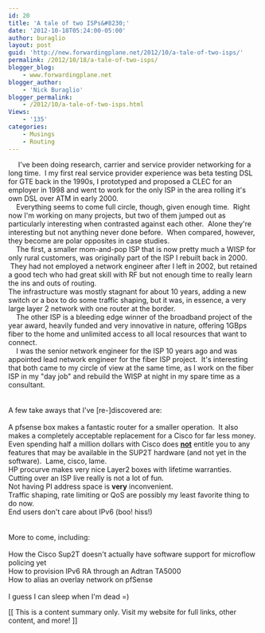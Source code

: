```yaml
---
id: 20
title: 'A tale of two ISPs&#8230;'
date: '2012-10-18T05:24:00-05:00'
author: buraglio
layout: post
guid: 'http://new.forwardingplane.net/2012/10/a-tale-of-two-isps/'
permalink: /2012/10/18/a-tale-of-two-isps/
blogger_blog:
    - www.forwardingplane.net
blogger_author:
    - 'Nick Buraglio'
blogger_permalink:
    - /2012/10/a-tale-of-two-isps.html
Views:
    - '135'
categories:
    - Musings
    - Routing
---
```


     I've been doing research, carrier and service provider networking for a long time.  I my first real service provider experience was beta testing DSL for GTE back in the 1990s, I prototyped and proposed a CLEC for an employer in 1998 and went to work for the only ISP in the area rolling it's own DSL over ATM in early 2000. <br />    Everything seems to come full circle, though, given enough time.  Right now I'm working on many projects, but two of them jumped out as particularly interesting when contrasted against each other.  Alone they're interesting but not anything never done before.  When compared, however, they become are polar opposites in case studies. <br />    The first, a smaller mom-and-pop ISP that is now pretty much a WISP for only rural customers, was originally part of the ISP I rebuilt back in 2000.  They had not employed a network engineer after I left in 2002, but retained a good tech who had great skill with RF but not enough time to really learn the ins and outs of routing.<br />The infrastructure was mostly stagnant for about 10 years, adding a new switch or a box to do some traffic shaping, but it was, in essence, a very large layer 2 network with one router at the border.<br />    The other ISP is a bleeding edge winner of the broadband project of the year award, heavily funded and very innovative in nature, offering 1GBps fiber to the home and unlimited access to all local resources that want to connect.   <br />    I was the senior network engineer for the ISP 10 years ago and was appointed lead network engineer for the fiber ISP project.  It's interesting that both came to my circle of view at the same time, as I work on the fiber ISP in my "day job" and rebuild the WISP at night in my spare time as a consultant. <br /><br /><br />A few take aways that I've [re-]discovered are:<br /><br />A pfsense box makes a fantastic router for a smaller operation.  It also makes a completely acceptable replacement for a Cisco for far less money. <br />Even spending half a million dollars with Cisco does <b><u>not</u></b> entitle you to any features that may be available in the SUP2T hardware (and not yet in the software).  Lame, cisco, lame. <br />HP procurve makes very nice Layer2 boxes with lifetime warranties. <br />Cutting over an ISP live really is not a lot of fun. <br />Not having PI address space is <b>very</b> inconvenient. <br />Traffic shaping, rate limiting or QoS are possibly my least favorite thing to do now. <br />End users don't care about IPv6 (boo! hiss!)<br /><br /><br />More to come, including:<br /><br />How the Cisco Sup2T doesn't actually have software support for microflow policing yet<br />How to provision IPv6 RA through an Adtran TA5000<br />How to alias an overlay network on pfSense<br /><br />I guess I can sleep when I'm dead =)<div>[[ This is a content summary only. Visit my website for full links, other content, and more! ]]</div>